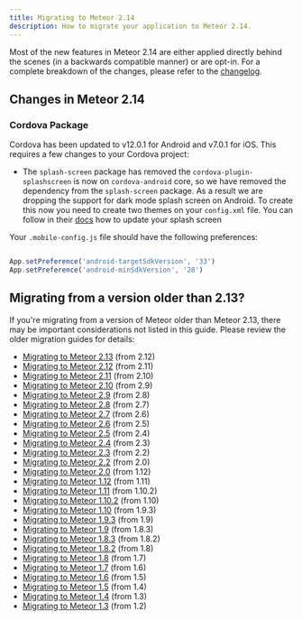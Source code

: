 ```yaml
---
title: Migrating to Meteor 2.14
description: How to migrate your application to Meteor 2.14.
---
```


Most of the new features in Meteor 2.14 are either applied directly behind the
scenes (in a backwards compatible manner) or are opt-in. For a complete
breakdown of the changes, please refer to the [changelog](http://docs.meteor.com/changelog.html).


<h2 id="changes">Changes in Meteor 2.14</h2>

<h3 id="cordova">Cordova Package</h3>

Cordova has been updated to v12.0.1 for Android and v7.0.1 for iOS. This
requires a few changes to your Cordova project:

  - The `splash-screen` package has removed the `cordova-plugin-splashscreen`
    is now on `cordova-android` core, so we have removed the dependency from the
    `splash-screen` package.
    As a result we are dropping the support for dark mode splash screen on Android.
    To create this now you need to create two themes on your `config.xml` file.
    You can follow in their [docs](https://cordova.apache.org/docs/en/latest/core/features/splashscreen/index.html) how to update your splash screen


Your `.mobile-config.js` file should have the following preferences:

```js

App.setPreference('android-targetSdkVersion', '33')
App.setPreference('android-minSdkVersion', '28')

```

<h2 id="older-versions">Migrating from a version older than 2.13?</h2>

If you're migrating from a version of Meteor older than Meteor 2.13, there may
be important considerations not listed in this guide.
 Please review the older migration guides for details:

* [Migrating to Meteor 2.13](2.13-migration.html) (from 2.12)
* [Migrating to Meteor 2.12](2.12-migration.html) (from 2.11)
* [Migrating to Meteor 2.11](2.11-migration.html) (from 2.10)
* [Migrating to Meteor 2.10](2.10-migration.html) (from 2.9)
* [Migrating to Meteor 2.9](2.9-migration.html) (from 2.8)
* [Migrating to Meteor 2.8](2.8-migration.html) (from 2.7)
* [Migrating to Meteor 2.7](2.7-migration.html) (from 2.6)
* [Migrating to Meteor 2.6](2.6-migration.html) (from 2.5)
* [Migrating to Meteor 2.5](2.5-migration.html) (from 2.4)
* [Migrating to Meteor 2.4](2.4-migration.html) (from 2.3)
* [Migrating to Meteor 2.3](2.3-migration.html) (from 2.2)
* [Migrating to Meteor 2.2](2.2-migration.html) (from 2.0)
* [Migrating to Meteor 2.0](2.0-migration.html) (from 1.12)
* [Migrating to Meteor 1.12](1.12-migration.html) (from 1.11)
* [Migrating to Meteor 1.11](1.11-migration.html) (from 1.10.2)
* [Migrating to Meteor 1.10.2](1.10.2-migration.html) (from 1.10)
* [Migrating to Meteor 1.10](1.10-migration.html) (from 1.9.3)
* [Migrating to Meteor 1.9.3](1.9.3-migration.html) (from 1.9)
* [Migrating to Meteor 1.9](1.9-migration.html) (from 1.8.3)
* [Migrating to Meteor 1.8.3](1.8.3-migration.html) (from 1.8.2)
* [Migrating to Meteor 1.8.2](1.8.2-migration.html) (from 1.8)
* [Migrating to Meteor 1.8](1.8-migration.html) (from 1.7)
* [Migrating to Meteor 1.7](1.7-migration.html) (from 1.6)
* [Migrating to Meteor 1.6](1.6-migration.html) (from 1.5)
* [Migrating to Meteor 1.5](1.5-migration.html) (from 1.4)
* [Migrating to Meteor 1.4](1.4-migration.html) (from 1.3)
* [Migrating to Meteor 1.3](1.3-migration.html) (from 1.2)
